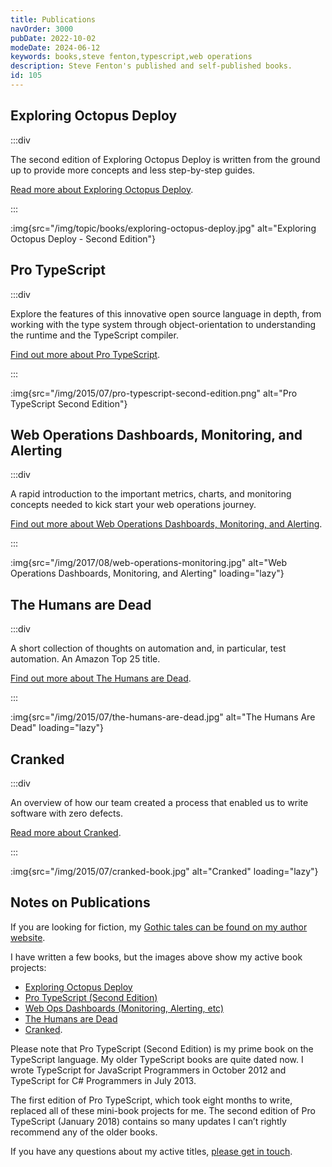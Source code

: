 ```yaml
---
title: Publications
navOrder: 3000
pubDate: 2022-10-02
modeDate: 2024-06-12
keywords: books,steve fenton,typescript,web operations
description: Steve Fenton's published and self-published books.
id: 105
---
```


<div class="book-grid">

<article data-destination="/publications/exploring-octopus-deploy/">

## Exploring Octopus Deploy

:::div

The second edition of Exploring Octopus Deploy is written from the ground up to provide more concepts and less step-by-step guides.

[Read more about Exploring Octopus Deploy](/publications/exploring-octopus-deploy/).

:::

:img{src="/img/topic/books/exploring-octopus-deploy.jpg" alt="Exploring Octopus Deploy - Second Edition"}

</article>

<article data-destination="/publications/pro-typescript/">

## Pro TypeScript

:::div

Explore the features of this innovative open source language in depth, from working with the type system through object-orientation to understanding the runtime and the TypeScript compiler.

[Find out more about Pro TypeScript](/publications/pro-typescript/).

:::

:img{src="/img/2015/07/pro-typescript-second-edition.png" alt="Pro TypeScript Second Edition"}

</article>

<article data-destination="/publications/web-ops-dashboards-monitoring-and-alerting/">

## Web Operations Dashboards, Monitoring, and Alerting

:::div

A rapid introduction to the important metrics, charts, and monitoring concepts needed to kick start your web operations journey.

[Find out more about Web Operations Dashboards, Monitoring, and Alerting](/publications/web-ops-dashboards-monitoring-and-alerting/).

:::

:img{src="/img/2017/08/web-operations-monitoring.jpg" alt="Web Operations Dashboards, Monitoring, and Alerting" loading="lazy"}

</article>

<article data-destination="/publications/the-humans-are-dead/">

## The Humans are Dead

:::div

A short collection of thoughts on automation and, in particular, test automation. An Amazon Top 25 title.

[Find out more about The Humans are Dead](/publications/the-humans-are-dead/).

:::

:img{src="/img/2015/07/the-humans-are-dead.jpg" alt="The Humans Are Dead" loading="lazy"}

</article>

<article data-destination="/publications/cranked/">

## Cranked

:::div

An overview of how our team created a process that enabled us to write software with zero defects.

[Read more about Cranked](/publications/cranked/).

:::

:img{src="/img/2015/07/cranked-book.jpg" alt="Cranked" loading="lazy"}

</article>

</div>

## Notes on Publications

If you are looking for fiction, my [Gothic tales can be found on my author website](https://smfenton.uk/).

I have written a few books, but the images above show my active book projects:

- [Exploring Octopus Deploy](/publications/exploring-octopus-deploy/)
- [Pro TypeScript (Second Edition)](/publications/pro-typescript/)
- [Web Ops Dashboards (Monitoring, Alerting, etc)](/publications/web-ops-dashboards-monitoring-and-alerting/)
- [The Humans are Dead](/publications/the-humans-are-dead/)
- [Cranked](/publications/cranked/).

Please note that Pro TypeScript (Second Edition) is my prime book on the TypeScript language. My older TypeScript books are quite dated now. I wrote TypeScript for JavaScript Programmers in October 2012 and TypeScript for C# Programmers in July 2013.

The first edition of Pro TypeScript, which took eight months to write, replaced all of these mini-book projects for me. The second edition of Pro TypeScript (January 2018) contains so many updates I can’t rightly recommend any of the older books.

If you have any questions about my active titles, [please get in touch](/contact/).

